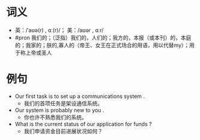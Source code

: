 # 词义
- 英：/ˈaʊə(r) , ɑː(r)/； 美：/aʊər , ɑːr/
- #pron 我们的；（泛指）我们的，人们的；我方的，本报（或本刊）的，本庭的；我家的；朕的,寡人的（帝王、女王在正式场合的用语，用以代替my）；用于称上帝或圣人
# 例句
- Our first task is to set up a communications system .
	- 我们的首项任务是架设通信系统。
- Our system is probably new to you .
	- 你也许不熟悉我们的系统。
- What is the current status of our application for funds ?
	- 我们申请资金目前进展状况如何？
